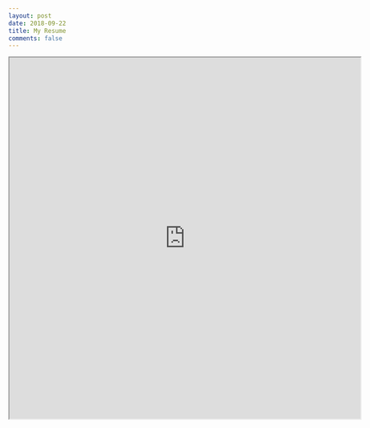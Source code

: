 ```yaml
---
layout: post
date: 2018-09-22
title: My Resume
comments: false
---
```


<iframe src="https://drive.google.com/file/d/1LueMpfaH49HSqWeJROVGbMZr_IbUDeJ6/preview" width="700" height="720"></iframe>
